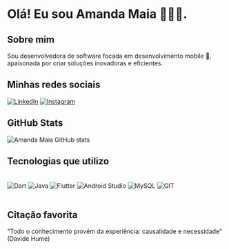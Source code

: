 # Olá! Eu sou Amanda Maia 👩🏾‍💻. 

## Sobre mim
Sou desenvolvedora de software focada em desenvolvimento mobile 📱, apaixonada por criar soluções inovadoras e eficientes.

## Minhas redes sociais
[![LinkedIn](https://img.shields.io/badge/LinkedIn-0077B5?style=for-the-badge&logo=linkedin&logoColor=white)](https://www.linkedin.com/in/amanda-maia-580211290/)
[![Instagram](https://img.shields.io/badge/Instagram-E4405F?style=for-the-badge&logo=instagram&logoColor=white)](https://www.instagram.com/discoverflutter?igsh=MTM1d25uZWVsa3kzdw==)

## GitHub Stats
![Amanda Maia GitHub stats](https://github-readme-stats.vercel.app/api?username=AmandaMaiaSM&show_icons=true&theme=tokyonight)

## Tecnologias que utilizo
<div style="display: inline_block"><br/>
  <img align="center" alt="Dart" src="https://img.shields.io/badge/Dart-0175C2?style=for-the-badge&logo=dart&logoColor=white"/>
  <img align="center" alt="Java" src="https://img.shields.io/badge/Java-ED8B00?style=for-the-badge&logo=openjdk&logoColor=white"/>
  <img align="center" alt="Flutter" src="https://img.shields.io/badge/Flutter-02569B?style=for-the-badge&logo=flutter&logoColor=white"/>
  <img align="center" alt="Android Studio" src="https://img.shields.io/badge/Android_Studio-3DDC84?style=for-the-badge&logo=android-studio&logoColor=white"/>
  <img align="center" alt="MySQL" src="https://img.shields.io/badge/MySQL-00000F?style=for-the-badge&logo=mysql&logoColor=white"/>
  <img align="center" alt="GIT" src="https://img.shields.io/badge/GIT-E44C30?style=for-the-badge&logo=git&logoColor=white"/>
</div><br/>

## Citação favorita
"Todo o conhecimento provém da experiência: causalidade e necessidade" (Davide Hume)
